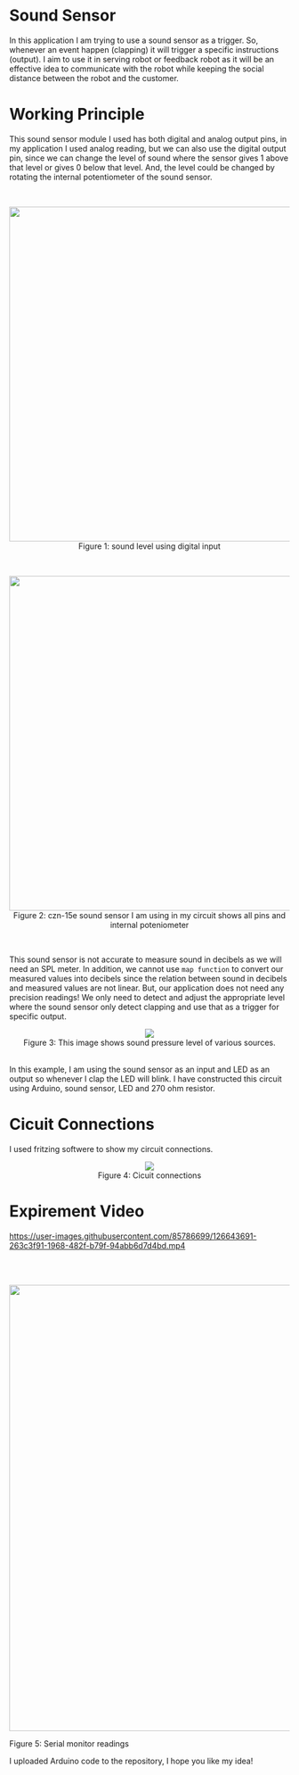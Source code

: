 # Sound Sensor


In this application I am trying to use a sound sensor as a trigger. So, whenever an event happen (clapping) it will trigger a specific instructions (output). I aim to use it in serving robot or feedback robot as it will be an effective idea to communicate with the robot while keeping the social distance between the robot and the customer.

# Working Principle


This sound sensor module I used has both digital and analog output pins, in my application I used analog reading, but we can also use the digital output pin, since we can change the level of sound where the sensor gives 1 above that level or gives 0 below that level. And, the level could be changed by rotating the internal potentiometer of the sound sensor.

<br>
<p align="center">
<img src="https://user-images.githubusercontent.com/85786699/126641372-fc0ef39b-80f8-4c1e-8e11-0ddf058959e8.png" width="600">
<br>Figure 1: sound level using digital input
</p>


<br>
<p align="center">
<img src="https://user-images.githubusercontent.com/85786699/126641793-11810bc5-47c8-4163-bbab-8c669a4ab5af.png" width="600">
<br>Figure 2: czn-15e sound sensor I am using in my circuit shows all pins and internal poteniometer</p>
<br>

This sound sensor is not accurate to measure sound in decibels as we will need an SPL meter. In addition, we cannot use `map function` to convert our measured values into decibels since the relation between sound in decibels and measured values are not linear. But, our application does not need any precision readings! We only need to detect and adjust the appropriate level where the sound sensor only detect clapping and use that as a trigger for specific output.


<p align="center">
<img src="https://user-images.githubusercontent.com/85786699/126641051-75c94005-6e99-46a3-bbd4-e784d483f2ff.png">
<br>Figure 3: This image shows sound pressure level of various sources.</p>

<br>
In this example, I am using the sound sensor as an input and LED as an output so whenever I clap the LED will blink. I have constructed this circuit using Arduino, sound sensor, LED and 270 ohm resistor. 



# Cicuit Connections

I used fritzing softwere to show my circuit connections.

<p align="center">
<img src="https://user-images.githubusercontent.com/85786699/126643367-8870a34a-1178-4208-82ef-f52ba9697b5c.png">
<br>
Figure 4: Cicuit connections</p>



# Expirement Video


https://user-images.githubusercontent.com/85786699/126643691-263c3f91-1968-482f-b79f-94abb6d7d4bd.mp4

<br><br>

<p align="center">
<img src="https://user-images.githubusercontent.com/85786699/126645318-e6a28767-6401-4f91-986f-10aa6ee19578.png" width="800">

Figure 5: Serial monitor readings<br></p>


I uploaded Arduino code to the repository, I hope you like my idea!
